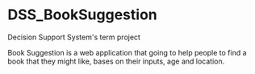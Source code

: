 # DSS_BookSuggestion
Decision Support System's term project

Book Suggestion is a web application that going to help people to find a book that they might like,
bases on their inputs, age and location.
